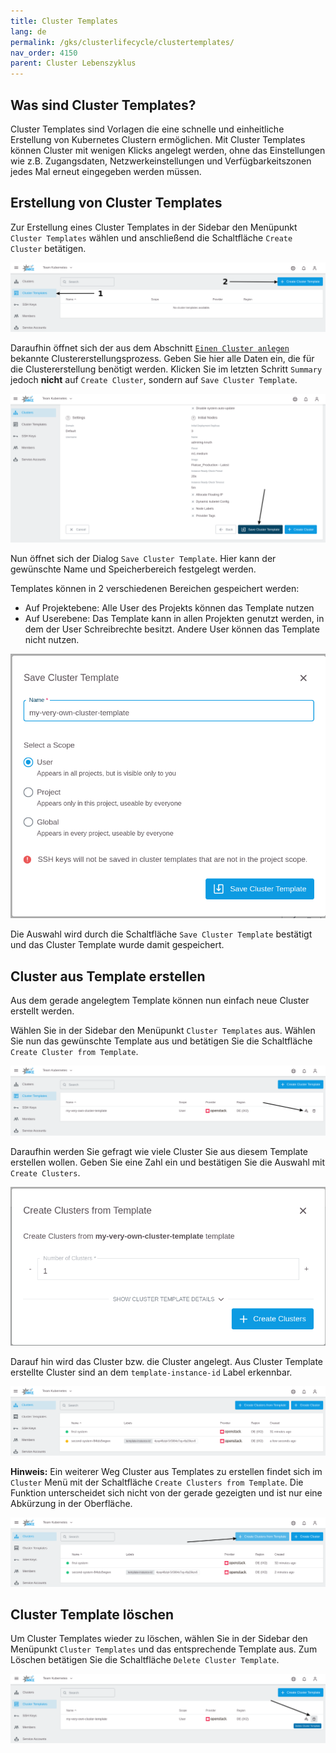```yaml
---
title: Cluster Templates
lang: de
permalink: /gks/clusterlifecycle/clustertemplates/
nav_order: 4150
parent: Cluster Lebenszyklus
---
```

<!-- LTeX:  language=de-DE -->

## Was sind Cluster Templates?

Cluster Templates sind Vorlagen die eine schnelle und einheitliche Erstellung von Kubernetes Clustern ermöglichen. Mit Cluster Templates können Cluster mit wenigen Klicks angelegt werden, ohne das Einstellungen wie z.B. Zugangsdaten, Netzwerkeinstellungen und Verfügbarkeitszonen jedes Mal erneut eingegeben werden müssen.

## Erstellung von Cluster Templates

Zur Erstellung eines Cluster Templates in der Sidebar den Menüpunkt `Cluster Templates` wählen und anschließend die Schaltfläche `Create Cluster` betätigen.

![Empty Overview](template_overview_empty.png)

Daraufhin öffnet sich der aus dem Abschnitt [`Einen Cluster anlegen`](/gks/clusterlifecycle/creatingacluster/) bekannte Clustererstellungsprozess. Geben Sie hier alle Daten ein, die für die Clustererstellung benötigt werden. Klicken Sie im letzten Schritt `Summary` jedoch **nicht** auf `Create Cluster`, sondern auf `Save Cluster Template`.

![Save Cluster Template Button](template_save.png)

Nun öffnet sich der Dialog `Save Cluster Template`. Hier kann der gewünschte Name und Speicherbereich festgelegt werden.

Templates können in 2 verschiedenen Bereichen gespeichert werden:

* Auf Projektebene: Alle User des Projekts können das Template nutzen
* Auf Userebene: Das Template kann in allen Projekten genutzt werden, in dem der User Schreibrechte besitzt. Andere User können das Template nicht nutzen.

![Dialog Save Cluster Template](template_dialog_save.png)

Die Auswahl wird durch die Schaltfläche `Save Cluster Template` bestätigt und das Cluster Template wurde damit gespeichert.

## Cluster aus Template erstellen

Aus dem gerade angelegtem Template können nun einfach neue Cluster erstellt werden.

Wählen Sie in der Sidebar den Menüpunkt `Cluster Templates` aus. Wählen Sie nun das gewünschte Template aus und betätigen Sie die Schaltfläche `Create Cluster from Template`.

![Template Overview Create](template_overview_create.png)

Daraufhin werden Sie gefragt wie viele Cluster Sie aus diesem Template erstellen wollen. Geben Sie eine Zahl ein und bestätigen Sie die Auswahl mit `Create Clusters`.

![Template Dialog Create Cluster](template_dialog_create_cluster.png)

Darauf hin wird das Cluster bzw. die Cluster angelegt. Aus Cluster Template erstellte Cluster sind an dem `template-instance-id` Label erkennbar.

![Cluster Overview New Cluster](cluster_overview_new_cluster.png)

**Hinweis:** Ein weiterer Weg Cluster aus Templates zu erstellen findet sich im `Cluster` Menü mit der Schaltfläche `Create Clusters from Template`. Die Funktion unterscheidet sich nicht von der gerade gezeigten und ist nur eine Abkürzung in der Oberfläche.

![cluster_overview_create_alternative](cluster_overview_create_alternative.png)

## Cluster Template löschen

Um Cluster Templates wieder zu löschen, wählen Sie in der Sidebar den Menüpunkt `Cluster Templates` und das entsprechende Template aus. Zum Löschen betätigen Sie die Schaltfläche `Delete Cluster Template`.

![Template Overview Delete](template_overview_delete.png)
